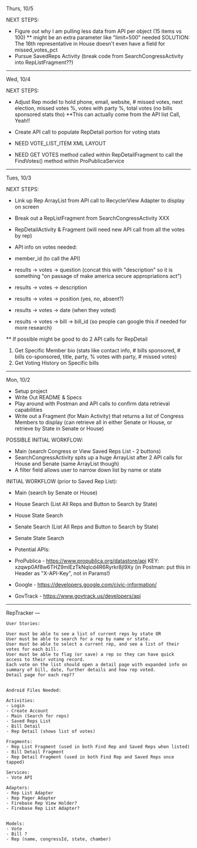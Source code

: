 Thurs, 10/5

NEXT STEPS:

- Figure out why I am pulling less data from API per object (15 items vs 100)
  ** might be an extra parameter like "limit=500" needed
    SOLUTION: The 16th representative in House doesn't even have a field for missed_votes_pct
- Pursue SavedReps Activity (break code from SearchCongressActivity into RepListFragment??)


---
Wed, 10/4

NEXT STEPS:

- Adjust Rep model to hold phone, email, website, # missed votes, next election, missed votes %, votes with party %, total votes (no bills sponsored stats tho)
  **This can actually come from the API list Call, Yeah!!

- Create API call to populate RepDetail portion for voting stats

- NEED VOTE_LIST_ITEM XML LAYOUT
- NEED GET VOTES method called within RepDetailFragment to call the FindVotes() method within ProPublicaService


---
Tues, 10/3

NEXT STEPS:
- Link up Rep ArrayList from API call to RecyclerView Adapter to display on screen
- Break out a RepListFragment from SearchCongressActivity  XXX

- RepDetailActivity & Fragment (will need new API call from all the votes by rep)

- API info on votes needed:
 - member_id (to call the API)
 - results -> votes -> question (concat this with "description" so it is something "on passage of make america secure appropriations act")
 - results -> votes -> description
 - results -> votes -> position (yes, no, absent?)
 - results -> votes -> date (when they voted)
 - results -> votes -> bill -> bill_id (so people can google this if needed for more research)


** If possible might be good to do 2 API calls for RepDetail
1. Get Specific Member bio (stats like contact info, # bills sponsored, # bills co-sponsored, title, party, % votes with party, # missed votes)
2. Get Voting History on Specific bills

---
Mon, 10/2

- Setup project
- Write Out README & Specs
- Play around with Postman and API calls to confirm data retrieval capabilities
- Write out a Fragment (for Main Activity) that returns a list of Congress Members to display
  (can retrieve all in either Senate or House, or retrieve by State in Senate or House)

POSSIBLE INITIAL WORKFLOW:
- Main (search Congress or View Saved Reps List - 2 buttons)
- SearchCongressActivity spits up a huge ArrayList after 2 API calls for House and Senate (same ArrayList though)
- A filter field allows user to narrow down list by name or state

INITIAL WORKFLOW (prior to Saved Rep List):
- Main (search by Senate or House)
- House Search (List All Reps and Button to Search by State)
- House State Search
- Senate Search (List All Reps and Button to Search by State)
- Senate State Search


- Potential APIs:
 - ProPublica - https://www.propublica.org/datastore/api
    KEY: xzqwp0Af8w6THZ9mlEzTkNqIcd4R6Ryrkr8jl9Xy  (in Postman: put this in Header as "X-API-Key", not in Params!)
 - Google - https://developers.google.com/civic-information/
 - GovTrack - https://www.govtrack.us/developers/api

----
RepTracker
    —

    User Stories:

    User must be able to see a list of current reps by state OR
    User must be able to search for a rep by name or state.
    User must be able to select a current rep, and see a list of their votes for each bill.
    User must be able to flag (or save) a rep so they can have quick access to their voting record.
    Each vote on the list should open a detail page with expanded info on summary of bill, date, further details and how rep voted.
    Detail page for each rep??


    Android Files Needed:

    Activities:
    - Login
    - Create Account
    - Main (Search for reps)
    - Saved Reps List
    - Bill Detail
    - Rep Detail (shows list of votes)

    Fragments:
    - Rep List Fragment (used in both Find Rep and Saved Reps when listed)
    - Bill Detail Fragment
    - Rep Detail Fragment (used in both Find Rep and Saved Reps once tapped)

    Services:
    - Vote API

    Adapters:
    - Rep List Adapter
    - Rep Pager Adapter
    - Firebase Rep View Holder?
    - Firebase Rep List Adapter?


    Models:
    - Vote
    - Bill ?
    - Rep (name, congressId, state, chamber)